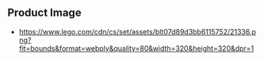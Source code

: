 ## Product Image

-   https://www.lego.com/cdn/cs/set/assets/blt07d89d3bb6115752/21336.png?fit=bounds&format=webply&quality=80&width=320&height=320&dpr=1
